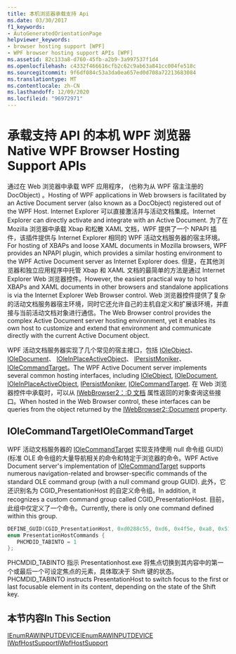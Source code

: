 ```yaml
---
title: 本机浏览器承载支持 Api
ms.date: 03/30/2017
f1_keywords:
- AutoGeneratedOrientationPage
helpviewer_keywords:
- browser hosting support [WPF]
- WPF browser hosting support APIs [WPF]
ms.assetid: 82c133a8-d760-45fb-a2b9-3a997537f1d4
ms.openlocfilehash: c4332f466616cfb2c62c9ab63a841cc004fe518c
ms.sourcegitcommit: 9f6df084c53a3da0ea657ed0d708a72213683084
ms.translationtype: MT
ms.contentlocale: zh-CN
ms.lasthandoff: 12/09/2020
ms.locfileid: "96972971"
---
```

# <a name="native-wpf-browser-hosting-support-apis"></a><span data-ttu-id="40ba7-102">承载支持 API 的本机 WPF 浏览器</span><span class="sxs-lookup"><span data-stu-id="40ba7-102">Native WPF Browser Hosting Support APIs</span></span>

<span data-ttu-id="40ba7-103">通过在 Web 浏览器中承载 WPF 应用程序， (也称为从 WPF 宿主注册的 DocObject) 。</span><span class="sxs-lookup"><span data-stu-id="40ba7-103">Hosting of WPF applications in Web browsers is facilitated by an Active Document server (also known as a DocObject) registered out of the WPF Host.</span></span> <span data-ttu-id="40ba7-104">Internet Explorer 可以直接激活并与活动文档集成。</span><span class="sxs-lookup"><span data-stu-id="40ba7-104">Internet Explorer can directly activate and integrate with an Active Document.</span></span> <span data-ttu-id="40ba7-105">为了在 Mozilla 浏览器中承载 Xbap 和松散 XAML 文档，WPF 提供了一个 NPAPI 插件，该插件提供与 Internet Explorer 相同的 WPF 活动文档服务器的宿主环境。</span><span class="sxs-lookup"><span data-stu-id="40ba7-105">For hosting of XBAPs and loose XAML documents in Mozilla browsers, WPF provides an NPAPI plugin, which provides a similar hosting environment to the WPF Active Document server as Internet Explorer does.</span></span> <span data-ttu-id="40ba7-106">但是，在其他浏览器和独立应用程序中托管 Xbap 和 XAML 文档的最简单的方法是通过 Internet Explorer Web 浏览器控件。</span><span class="sxs-lookup"><span data-stu-id="40ba7-106">However, the easiest practical way to host XBAPs and XAML documents in other browsers and standalone applications is via the Internet Explorer Web Browser control.</span></span> <span data-ttu-id="40ba7-107">Web 浏览器控件提供了复杂的活动文档服务器宿主环境，同时它还允许自己的主机自定义和扩展该环境，并直接与当前活动文档对象进行通信。</span><span class="sxs-lookup"><span data-stu-id="40ba7-107">The Web Browser control provides the complex Active Document server hosting environment, yet it enables its own host to customize and extend that environment and communicate directly with the current Active Document object.</span></span>  
  
 <span data-ttu-id="40ba7-108">WPF 活动文档服务器实现了几个常见的宿主接口，包括 [IOleObject](/windows/win32/api/oleidl/nn-oleidl-ioleobject)、 [IOleDocument](/windows/win32/api/docobj/nn-docobj-ioledocument)、 [IOleInPlaceActiveObject](/windows/win32/api/oleidl/nn-oleidl-ioleinplaceactiveobject)、 [IPersistMoniker](/previous-versions/windows/internet-explorer/ie-developer/platform-apis/ms775042(v=vs.85))、 [IOleCommandTarget](/windows/win32/api/docobj/nn-docobj-iolecommandtarget)。</span><span class="sxs-lookup"><span data-stu-id="40ba7-108">The WPF Active Document server implements several common hosting interfaces, including [IOleObject](/windows/win32/api/oleidl/nn-oleidl-ioleobject), [IOleDocument](/windows/win32/api/docobj/nn-docobj-ioledocument), [IOleInPlaceActiveObject](/windows/win32/api/oleidl/nn-oleidl-ioleinplaceactiveobject), [IPersistMoniker](/previous-versions/windows/internet-explorer/ie-developer/platform-apis/ms775042(v=vs.85)), [IOleCommandTarget](/windows/win32/api/docobj/nn-docobj-iolecommandtarget).</span></span> <span data-ttu-id="40ba7-109">在 Web 浏览器控件中承载时，可以从 [IWebBrowser2：:D 文档](/previous-versions/aa752116(v=vs.85)) 属性返回的对象查询这些接口。</span><span class="sxs-lookup"><span data-stu-id="40ba7-109">When hosted in the Web Browser control, these interfaces can be queries from the object returned by the [IWebBrowser2::Document](/previous-versions/aa752116(v=vs.85)) property.</span></span>  
  
## <a name="iolecommandtarget"></a><span data-ttu-id="40ba7-110">IOleCommandTarget</span><span class="sxs-lookup"><span data-stu-id="40ba7-110">IOleCommandTarget</span></span>  

 <span data-ttu-id="40ba7-111">WPF 活动文档服务器的 [IOleCommandTarget](/windows/win32/api/docobj/nn-docobj-iolecommandtarget) 实现支持使用 null 命令组 GUID)  (标准 OLE 命令组的大量导航相关的命令和特定于浏览器的命令。</span><span class="sxs-lookup"><span data-stu-id="40ba7-111">WPF Active Document server's implementation of [IOleCommandTarget](/windows/win32/api/docobj/nn-docobj-iolecommandtarget) supports numerous navigation-related and browser-specific commands of the standard OLE command group (with a null command group GUID).</span></span> <span data-ttu-id="40ba7-112">此外，它还识别名为 CGID_PresentationHost 的自定义命令组。</span><span class="sxs-lookup"><span data-stu-id="40ba7-112">In addition, it recognizes a custom command group called CGID_PresentationHost.</span></span> <span data-ttu-id="40ba7-113">目前，此组中仅定义了一个命令。</span><span class="sxs-lookup"><span data-stu-id="40ba7-113">Currently, there is only one command defined within this group.</span></span>  
  
```cpp  
DEFINE_GUID(CGID_PresentationHost, 0xd0288c55, 0xd6, 0x4f5e, 0xa8, 0x51, 0x79, 0xde, 0xc5, 0x1b, 0x10, 0xec);  
enum PresentationHostCommands {
   PHCMDID_TABINTO = 1
};  
```  
  
 <span data-ttu-id="40ba7-114">PHCMDID_TABINTO 指示 Presentationhost.exe 将焦点切换到其内容中的第一个或最后一个可设定焦点的元素，具体取决于 Shift 键的状态。</span><span class="sxs-lookup"><span data-stu-id="40ba7-114">PHCMDID_TABINTO instructs PresentationHost to switch focus to the first or last focusable element in its content, depending on the state of the Shift key.</span></span>  
  
## <a name="in-this-section"></a><span data-ttu-id="40ba7-115">本节内容</span><span class="sxs-lookup"><span data-stu-id="40ba7-115">In This Section</span></span>  

 [<span data-ttu-id="40ba7-116">IEnumRAWINPUTDEVICE</span><span class="sxs-lookup"><span data-stu-id="40ba7-116">IEnumRAWINPUTDEVICE</span></span>](ienumrawinputdevice.md)  
 [<span data-ttu-id="40ba7-117">IWpfHostSupport</span><span class="sxs-lookup"><span data-stu-id="40ba7-117">IWpfHostSupport</span></span>](iwpfhostsupport.md)
